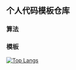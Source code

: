 ## 个人代码模板仓库

### 算法
### 模板
[![Top Langs](https://github-readme-stats.vercel.app/api/top-langs/?username=xingshengao)](https://github.com/anuraghazra/github-readme-stats)
